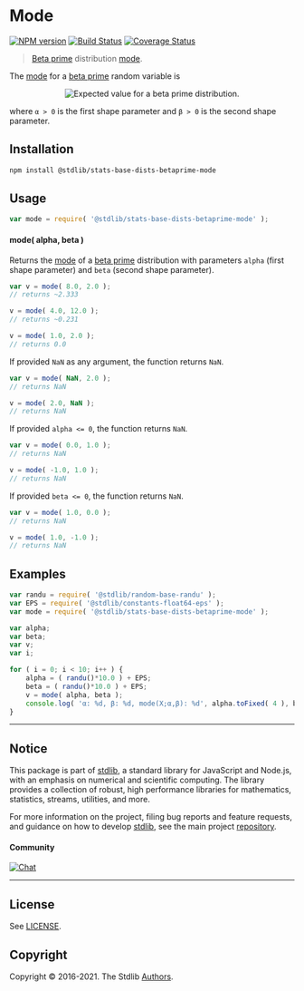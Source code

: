 <!--

@license Apache-2.0

Copyright (c) 2018 The Stdlib Authors.

Licensed under the Apache License, Version 2.0 (the "License");
you may not use this file except in compliance with the License.
You may obtain a copy of the License at

   http://www.apache.org/licenses/LICENSE-2.0

Unless required by applicable law or agreed to in writing, software
distributed under the License is distributed on an "AS IS" BASIS,
WITHOUT WARRANTIES OR CONDITIONS OF ANY KIND, either express or implied.
See the License for the specific language governing permissions and
limitations under the License.

-->

# Mode

[![NPM version][npm-image]][npm-url] [![Build Status][test-image]][test-url] [![Coverage Status][coverage-image]][coverage-url] <!-- [![dependencies][dependencies-image]][dependencies-url] -->

> [Beta prime][betaprime-distribution] distribution [mode][mode].

<!-- Section to include introductory text. Make sure to keep an empty line after the intro `section` element and another before the `/section` close. -->

<section class="intro">

The [mode][mode] for a [beta prime][betaprime-distribution] random variable is

<!-- <equation class="equation" label="eq:betaprime_expectation" align="center" raw="\operatorname{mode}(X) = \begin{cases}\frac{\alpha-1}{\beta+1} & \text{ if } \alpha \ge 1 \\ 0 & \text{ otherwise }\end{cases}" alt="Expected value for a beta prime distribution."> -->

<div class="equation" align="center" data-raw-text="\operatorname{mode}(X) = \begin{cases}\frac{\alpha-1}{\beta+1} &amp; \text{ if } \alpha \ge 1 \\ 0 &amp; \text{ otherwise }\end{cases}" data-equation="eq:betaprime_expectation">
    <img src="https://cdn.jsdelivr.net/gh/stdlib-js/stdlib@51534079fef45e990850102147e8945fb023d1d0/lib/node_modules/@stdlib/stats/base/dists/betaprime/mode/docs/img/equation_betaprime_expectation.svg" alt="Expected value for a beta prime distribution.">
    <br>
</div>

<!-- </equation> -->

where `α > 0` is the first shape parameter and `β > 0` is the second shape parameter.

</section>

<!-- /.intro -->

<!-- Package usage documentation. -->

<section class="installation">

## Installation

```bash
npm install @stdlib/stats-base-dists-betaprime-mode
```

</section>

<section class="usage">

## Usage

```javascript
var mode = require( '@stdlib/stats-base-dists-betaprime-mode' );
```

#### mode( alpha, beta )

Returns the [mode][mode] of a [beta prime][betaprime-distribution] distribution with parameters `alpha` (first shape parameter) and `beta` (second shape parameter).

```javascript
var v = mode( 8.0, 2.0 );
// returns ~2.333

v = mode( 4.0, 12.0 );
// returns ~0.231

v = mode( 1.0, 2.0 );
// returns 0.0
```

If provided `NaN` as any argument, the function returns `NaN`.

```javascript
var v = mode( NaN, 2.0 );
// returns NaN

v = mode( 2.0, NaN );
// returns NaN
```

If provided `alpha <= 0`, the function returns `NaN`.

```javascript
var v = mode( 0.0, 1.0 );
// returns NaN

v = mode( -1.0, 1.0 );
// returns NaN
```

If provided `beta <= 0`, the function returns `NaN`.

```javascript
var v = mode( 1.0, 0.0 );
// returns NaN

v = mode( 1.0, -1.0 );
// returns NaN
```

</section>

<!-- /.usage -->

<!-- Package usage notes. Make sure to keep an empty line after the `section` element and another before the `/section` close. -->

<section class="notes">

</section>

<!-- /.notes -->

<!-- Package usage examples. -->

<section class="examples">

## Examples

<!-- eslint no-undef: "error" -->

```javascript
var randu = require( '@stdlib/random-base-randu' );
var EPS = require( '@stdlib/constants-float64-eps' );
var mode = require( '@stdlib/stats-base-dists-betaprime-mode' );

var alpha;
var beta;
var v;
var i;

for ( i = 0; i < 10; i++ ) {
    alpha = ( randu()*10.0 ) + EPS;
    beta = ( randu()*10.0 ) + EPS;
    v = mode( alpha, beta );
    console.log( 'α: %d, β: %d, mode(X;α,β): %d', alpha.toFixed( 4 ), beta.toFixed( 4 ), v.toFixed( 4 ) );
}
```

</section>

<!-- /.examples -->

<!-- Section to include cited references. If references are included, add a horizontal rule *before* the section. Make sure to keep an empty line after the `section` element and another before the `/section` close. -->

<section class="references">

</section>

<!-- /.references -->

<!-- Section for related `stdlib` packages. Do not manually edit this section, as it is automatically populated. -->

<section class="related">

</section>

<!-- /.related -->

<!-- Section for all links. Make sure to keep an empty line after the `section` element and another before the `/section` close. -->


<section class="main-repo" >

* * *

## Notice

This package is part of [stdlib][stdlib], a standard library for JavaScript and Node.js, with an emphasis on numerical and scientific computing. The library provides a collection of robust, high performance libraries for mathematics, statistics, streams, utilities, and more.

For more information on the project, filing bug reports and feature requests, and guidance on how to develop [stdlib][stdlib], see the main project [repository][stdlib].

#### Community

[![Chat][chat-image]][chat-url]

---

## License

See [LICENSE][stdlib-license].


## Copyright

Copyright &copy; 2016-2021. The Stdlib [Authors][stdlib-authors].

</section>

<!-- /.stdlib -->

<!-- Section for all links. Make sure to keep an empty line after the `section` element and another before the `/section` close. -->

<section class="links">

[npm-image]: http://img.shields.io/npm/v/@stdlib/stats-base-dists-betaprime-mode.svg
[npm-url]: https://npmjs.org/package/@stdlib/stats-base-dists-betaprime-mode

[test-image]: https://github.com/stdlib-js/stats-base-dists-betaprime-mode/actions/workflows/test.yml/badge.svg
[test-url]: https://github.com/stdlib-js/stats-base-dists-betaprime-mode/actions/workflows/test.yml

[coverage-image]: https://img.shields.io/codecov/c/github/stdlib-js/stats-base-dists-betaprime-mode/main.svg
[coverage-url]: https://codecov.io/github/stdlib-js/stats-base-dists-betaprime-mode?branch=main

<!--

[dependencies-image]: https://img.shields.io/david/stdlib-js/stats-base-dists-betaprime-mode.svg
[dependencies-url]: https://david-dm.org/stdlib-js/stats-base-dists-betaprime-mode/main

-->

[chat-image]: https://img.shields.io/gitter/room/stdlib-js/stdlib.svg
[chat-url]: https://gitter.im/stdlib-js/stdlib/

[stdlib]: https://github.com/stdlib-js/stdlib

[stdlib-authors]: https://github.com/stdlib-js/stdlib/graphs/contributors

[stdlib-license]: https://raw.githubusercontent.com/stdlib-js/stats-base-dists-betaprime-mode/main/LICENSE

[betaprime-distribution]: https://en.wikipedia.org/wiki/Beta_prime_distribution

[mode]: https://en.wikipedia.org/wiki/Mode_%28statistics%29

</section>

<!-- /.links -->
